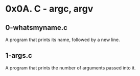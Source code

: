 # 0x0A. C - argc, argv

## 0-whatsmyname.c
A program that prints its name, followed by a new line.

## 1-args.c
A program that prints the number of arguments passed into it.